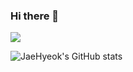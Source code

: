 ### Hi there 👋

<img src="https://img.shields.io/badge/Java-0064CD?style=flat-square&logo=Java&logoColor=white"/>

![JaeHyeok's GitHub stats](https://github-readme-stats.vercel.app/api?username=anuraghazra&theme=transparent&show_icons=true)
<!--
**fbwogur121/fbwogur121** is a ✨ _special_ ✨ repository because its `README.md` (this file) appears on your GitHub profile.

Here are some ideas to get you started:

- 🔭 I’m currently working on ...
- 🌱 I’m currently learning ...
- 👯 I’m looking to collaborate on ...
- 🤔 I’m looking for help with ...
- 💬 Ask me about ...
- 📫 How to reach me: ...
- 😄 Pronouns: ...
- ⚡ Fun fact: ...
-->
